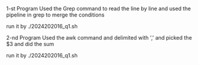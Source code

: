 1-st Program
Used the Grep command to read the line by line and used the pipeline in grep to merge the conditions

run it by  ./2024202016_q1.sh

2-nd Program
Used the awk command and delimited with ',' and picked the $3 and did the sum

run it by  ./2024202016_q1.sh



